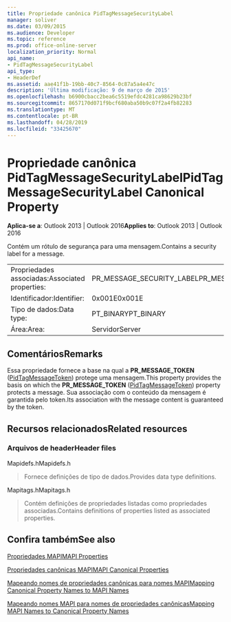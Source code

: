 ```yaml
---
title: Propriedade canônica PidTagMessageSecurityLabel
manager: soliver
ms.date: 03/09/2015
ms.audience: Developer
ms.topic: reference
ms.prod: office-online-server
localization_priority: Normal
api_name:
- PidTagMessageSecurityLabel
api_type:
- HeaderDef
ms.assetid: aae41f1b-19bb-40c7-8564-0c87a5a4e47c
description: 'Última modificação: 9 de março de 2015'
ms.openlocfilehash: b6900cbacc2bea6c5519efdc4281ca98629b23bf
ms.sourcegitcommit: 8657170d071f9bcf680aba50b9c07f2a4fb82283
ms.translationtype: MT
ms.contentlocale: pt-BR
ms.lasthandoff: 04/28/2019
ms.locfileid: "33425670"
---
```

# <a name="pidtagmessagesecuritylabel-canonical-property"></a><span data-ttu-id="93d86-103">Propriedade canônica PidTagMessageSecurityLabel</span><span class="sxs-lookup"><span data-stu-id="93d86-103">PidTagMessageSecurityLabel Canonical Property</span></span>

  
  
<span data-ttu-id="93d86-104">**Aplica-se a**: Outlook 2013 | Outlook 2016</span><span class="sxs-lookup"><span data-stu-id="93d86-104">**Applies to**: Outlook 2013 | Outlook 2016</span></span> 
  
<span data-ttu-id="93d86-105">Contém um rótulo de segurança para uma mensagem.</span><span class="sxs-lookup"><span data-stu-id="93d86-105">Contains a security label for a message.</span></span>
  
|||
|:-----|:-----|
|<span data-ttu-id="93d86-106">Propriedades associadas:</span><span class="sxs-lookup"><span data-stu-id="93d86-106">Associated properties:</span></span>  <br/> |<span data-ttu-id="93d86-107">PR_MESSAGE_SECURITY_LABEL</span><span class="sxs-lookup"><span data-stu-id="93d86-107">PR_MESSAGE_SECURITY_LABEL</span></span>  <br/> |
|<span data-ttu-id="93d86-108">Identificador:</span><span class="sxs-lookup"><span data-stu-id="93d86-108">Identifier:</span></span>  <br/> |<span data-ttu-id="93d86-109">0x001E</span><span class="sxs-lookup"><span data-stu-id="93d86-109">0x001E</span></span>  <br/> |
|<span data-ttu-id="93d86-110">Tipo de dados:</span><span class="sxs-lookup"><span data-stu-id="93d86-110">Data type:</span></span>  <br/> |<span data-ttu-id="93d86-111">PT_BINARY</span><span class="sxs-lookup"><span data-stu-id="93d86-111">PT_BINARY</span></span>  <br/> |
|<span data-ttu-id="93d86-112">Área:</span><span class="sxs-lookup"><span data-stu-id="93d86-112">Area:</span></span>  <br/> |<span data-ttu-id="93d86-113">Servidor</span><span class="sxs-lookup"><span data-stu-id="93d86-113">Server</span></span>  <br/> |
   
## <a name="remarks"></a><span data-ttu-id="93d86-114">Comentários</span><span class="sxs-lookup"><span data-stu-id="93d86-114">Remarks</span></span>

<span data-ttu-id="93d86-115">Essa propriedade fornece a base na qual a **PR_MESSAGE_TOKEN** ([PidTagMessageToken](pidtagmessagetoken-canonical-property.md)) protege uma mensagem.</span><span class="sxs-lookup"><span data-stu-id="93d86-115">This property provides the basis on which the **PR_MESSAGE_TOKEN** ([PidTagMessageToken](pidtagmessagetoken-canonical-property.md)) property protects a message.</span></span> <span data-ttu-id="93d86-116">Sua associação com o conteúdo da mensagem é garantida pelo token.</span><span class="sxs-lookup"><span data-stu-id="93d86-116">Its association with the message content is guaranteed by the token.</span></span>
  
## <a name="related-resources"></a><span data-ttu-id="93d86-117">Recursos relacionados</span><span class="sxs-lookup"><span data-stu-id="93d86-117">Related resources</span></span>

### <a name="header-files"></a><span data-ttu-id="93d86-118">Arquivos de header</span><span class="sxs-lookup"><span data-stu-id="93d86-118">Header files</span></span>

<span data-ttu-id="93d86-119">Mapidefs.h</span><span class="sxs-lookup"><span data-stu-id="93d86-119">Mapidefs.h</span></span>
  
> <span data-ttu-id="93d86-120">Fornece definições de tipo de dados.</span><span class="sxs-lookup"><span data-stu-id="93d86-120">Provides data type definitions.</span></span>
    
<span data-ttu-id="93d86-121">Mapitags.h</span><span class="sxs-lookup"><span data-stu-id="93d86-121">Mapitags.h</span></span>
  
> <span data-ttu-id="93d86-122">Contém definições de propriedades listadas como propriedades associadas.</span><span class="sxs-lookup"><span data-stu-id="93d86-122">Contains definitions of properties listed as associated properties.</span></span>
    
## <a name="see-also"></a><span data-ttu-id="93d86-123">Confira também</span><span class="sxs-lookup"><span data-stu-id="93d86-123">See also</span></span>



[<span data-ttu-id="93d86-124">Propriedades MAPI</span><span class="sxs-lookup"><span data-stu-id="93d86-124">MAPI Properties</span></span>](mapi-properties.md)
  
[<span data-ttu-id="93d86-125">Propriedades canônicas MAPI</span><span class="sxs-lookup"><span data-stu-id="93d86-125">MAPI Canonical Properties</span></span>](mapi-canonical-properties.md)
  
[<span data-ttu-id="93d86-126">Mapeando nomes de propriedades canônicas para nomes MAPI</span><span class="sxs-lookup"><span data-stu-id="93d86-126">Mapping Canonical Property Names to MAPI Names</span></span>](mapping-canonical-property-names-to-mapi-names.md)
  
[<span data-ttu-id="93d86-127">Mapeando nomes MAPI para nomes de propriedades canônicas</span><span class="sxs-lookup"><span data-stu-id="93d86-127">Mapping MAPI Names to Canonical Property Names</span></span>](mapping-mapi-names-to-canonical-property-names.md)

